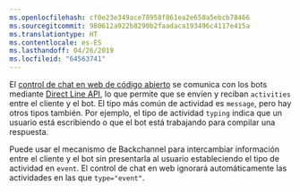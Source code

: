 ```yaml
---
ms.openlocfilehash: cf0e23e349ace78958f861ea2e650a5ebcb78466
ms.sourcegitcommit: 980612a922b8290b2faadaca193496c4117e415a
ms.translationtype: HT
ms.contentlocale: es-ES
ms.lasthandoff: 04/26/2019
ms.locfileid: "64563741"
---
```

El <a href="https://github.com/Microsoft/BotFramework-WebChat" target="_blank">control de chat en web de código abierto</a> se comunica con los bots mediante [Direct Line API](https://docs.botframework.com/en-us/restapi/directline3/#navtitle), lo que permite que se envíen y reciban `activities` entre el cliente y el bot. El tipo más común de actividad es `message`, pero hay otros tipos también. Por ejemplo, el tipo de actividad `typing` indica que un usuario está escribiendo o que el bot está trabajando para compilar una respuesta. 

Puede usar el mecanismo de Backchannel para intercambiar información entre el cliente y el bot sin presentarla al usuario estableciendo el tipo de actividad en `event`. El control de chat en web ignorará automáticamente las actividades en las que `type="event"`.